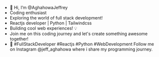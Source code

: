 - 👋 Hi, I’m @AghahowaJeffrey
- Coding enthusiast
- Exploring the world of full stack development!
- Reactjs developer | Python | Tailwindcss 
- Building cool web experiences! 💡
- Join me on this coding journey and let's create something awesome together!
- 🌟 #FullStackDeveloper #Reactjs #Python #WebDevelopment
Follow me on Instagram @jeff_aghahowa where i share my programming journey.

<!---
WHY I GOT INTO PROGRAMMING?
Programming has always been something that seems to blow my mind away, even when i had no idea what it was. 
I have always been facinated by it right from a very young age. The fact that i could solve probems, create, invent
and put things together and see them come to live has always beeen my drive.
--->

